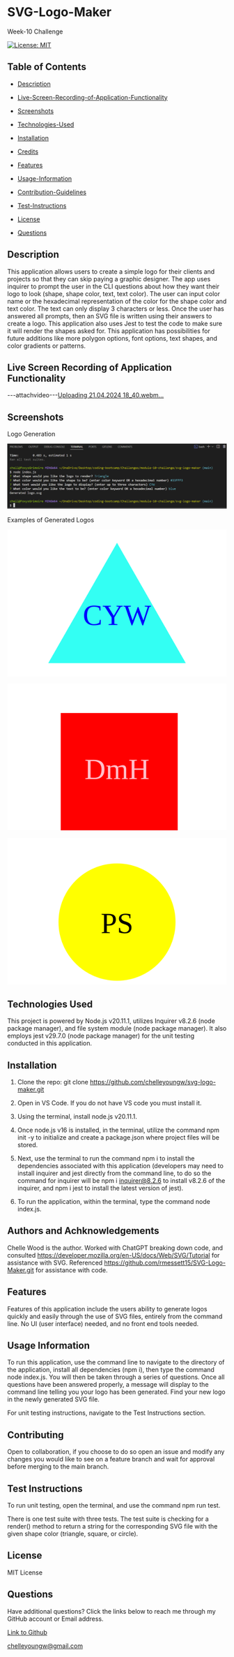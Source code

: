# SVG-Logo-Maker
Week-10 Challenge

[![License: MIT](https://img.shields.io/badge/License-MIT-blue.svg)](https://opensource.org/licenses/MIT)

## Table of Contents

 * [Description](#description)

 * [Live-Screen-Recording-of-Application-Functionality](#live-screen-recording-of-application-functionality)

 * [Screenshots](#screenshots)

 * [Technologies-Used](#technologies-used)

 * [Installation](#installation)

 * [Credits](#credits)

 * [Features](#features)

 * [Usage-Information](#usage-information)

 * [Contribution-Guidelines](#contribution-guidelines)

 * [Test-Instructions](#test-instructions)

 * [License](#license)

 * [Questions](#questions)

## Description

This application allows users to create a simple logo for their clients and projects so that they can skip paying a graphic designer. The app uses inquirer to prompt the user in the CLI questions about how they want their logo to look (shape, shape color, text, text color). The user can input color name or the hexadecimal representation of the color for the shape color and text color. The text can only display 3 characters or less. Once the user has answered all prompts, then an SVG file is written using their answers to create a logo. This application also uses Jest to test the code to make sure it will render the shapes asked for. This application has possibilities for future additions like more polygon options, font options, text shapes, and color gradients or patterns.

## Live Screen Recording of Application Functionality

---attachvideo---[Uploading 21.04.2024 18_40.webm…]()


## Screenshots

Logo Generation

![Screenshot1-week-10-challenge](./assets/images/CLI-text-prompt-screenshot.png)

Examples of Generated Logos

![Logo-example-triangle](./examples/logo.svg)

![Logo-example-square](./examples/logo-2.svg)

![Logo-example-circle](./examples/logo-3.svg)

## Technologies Used

This project is powered by Node.js v20.11.1, utilizes Inquirer v8.2.6 (node package manager), and file system module (node package manager). It also employs jest v29.7.0 (node package manager) for the unit testing conducted in this application. 

## Installation

1. Clone the repo:
   git clone https://github.com/chelleyoungw/svg-logo-maker.git

2. Open in VS Code. If you do not have VS code you must install it.

3. Using the terminal, install node.js v20.11.1.

4. Once node.js v16 is installed, in the terminal, utilize the command npm init -y to initialize and create a package.json where project files will be stored.

5. Next, use the terminal to run the command npm i to install the dependencies associated with this application (developers may need to install inquirer and jest directly from the command line, to do so the command for inquirer will be npm i inquirer@8.2.6 to install v8.2.6 of the inquirer, and npm i jest to install the latest version of jest).

6. To run the application, within the terminal, type the command node index.js.

## Authors and Achknowledgements

Chelle Wood is the author. Worked with ChatGPT breaking down code, and consulted https://developer.mozilla.org/en-US/docs/Web/SVG/Tutorial for assistance with SVG. Referenced https://github.com/rmessett15/SVG-Logo-Maker.git for assistance with code.

## Features

Features of this application include the users ability to generate logos quickly and easily through the use of SVG files, entirely from the command line. No UI (user interface) needed, and no front end tools needed.  

## Usage Information

To run this application, use the command line to navigate to the directory of the application, install all dependencies (npm i), then type the command node index.js. You will then be taken through a series of questions. Once all questions have been answered properly, a message will display to the command line telling you your logo has been generated. Find your new logo in the newly generated SVG file.

For unit testing instructions, navigate to the Test Instructions section.

## Contributing

Open to collaboration, if you choose to do so open an issue and modify any changes you would like to see on a feature branch and wait for approval before merging to the main branch.

## Test Instructions

To run unit testing, open the terminal, and use the command npm run test.

There is one test suite with three tests. The test suite is checking for a render() method to return a string for the corresponding SVG file with the given shape color (triangle, square, or circle).

## License

MIT License

## Questions

Have additional questions? Click the links below to reach me through my GitHub account or Email address.

[Link to Github](https://github.com/chelleyoungw)

<a href="mailto:chelleyoungw@gmail.com">chelleyoungw@gmail.com</a>
